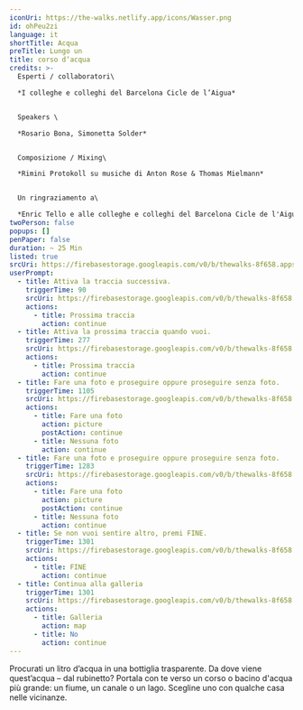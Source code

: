 ```yaml
---
iconUri: https://the-walks.netlify.app/icons/Wasser.png
id: ohPeu2zi
language: it
shortTitle: Acqua
preTitle: Lungo un
title: corso d‘acqua
credits: >-
  Esperti / collaboratori\

  *I colleghe e colleghi del Barcelona Cicle de l’Aigua*


  Speakers \

  *Rosario Bona, Simonetta Solder*


  Composizione / Mixing\

  *Rimini Protokoll su musiche di Anton Rose & Thomas Mielmann* 


  Un ringraziamento a\

  *Enric Tello e alle colleghe e colleghi del Barcelona Cicle de l'Aigua, in particolare Ignasi Batalle Barber e Gustavo Ramon Wilhelmi, Peter Breitenbach, Peter Breitenbach, Lilli Kuschel, Niki Neecke (Jardin Sonore), Zoï Wetzel*
twoPerson: false
popups: []
penPaper: false
duration: ~ 25 Min
listed: true
srcUri: https://firebasestorage.googleapis.com/v0/b/thewalks-8f658.appspot.com/o/mp3%2Fv0%2Fit_ohPeu2zi%2Fit_ohPeu2zi.mp3?alt=media&token=85052125-476d-4cb9-a895-16a9ad28991b
userPrompt:
  - title: Attiva la traccia successiva.
    triggerTime: 90
    srcUri: https://firebasestorage.googleapis.com/v0/b/thewalks-8f658.appspot.com/o/mp3%2Fv0%2Fit_ohPeu2zi%2Fit_ohPeu2zi_loop_1.mp3?alt=media&token=5f4e8047-2ca7-4e3e-bcce-bb0503423400
    actions:
      - title: Prossima traccia
        action: continue
  - title: Attiva la prossima traccia quando vuoi.
    triggerTime: 277
    srcUri: https://firebasestorage.googleapis.com/v0/b/thewalks-8f658.appspot.com/o/mp3%2Fv0%2Fit_ohPeu2zi%2Fit_ohPeu2zi_loop_2.mp3?alt=media&token=64051fc3-af66-4baa-b5d0-b844a517b9d4
    actions:
      - title: Prossima traccia
        action: continue
  - title: Fare una foto e proseguire oppure proseguire senza foto.
    triggerTime: 1105
    srcUri: https://firebasestorage.googleapis.com/v0/b/thewalks-8f658.appspot.com/o/mp3%2Fv0%2Fit_ohPeu2zi%2Fit_ohPeu2zi_loop_3.mp3?alt=media&token=d3fd3443-8285-4d88-9806-4269bcedb797
    actions:
      - title: Fare una foto
        action: picture
        postAction: continue
      - title: Nessuna foto
        action: continue
  - title: Fare una foto e proseguire oppure proseguire senza foto.
    triggerTime: 1283
    srcUri: https://firebasestorage.googleapis.com/v0/b/thewalks-8f658.appspot.com/o/mp3%2Fv0%2Fit_ohPeu2zi%2Fit_ohPeu2zi_loop_4.mp3?alt=media&token=7adb10bc-5d82-44de-b049-79b1bce21a18
    actions:
      - title: Fare una foto
        action: picture
        postAction: continue
      - title: Nessuna foto
        action: continue
  - title: Se non vuoi sentire altro, premi FINE.
    triggerTime: 1301
    srcUri: https://firebasestorage.googleapis.com/v0/b/thewalks-8f658.appspot.com/o/mp3%2Fv0%2Fit_ohPeu2zi%2Fit_ohPeu2zi_loop_5.mp3?alt=media&token=b8e90627-a7ad-4c6a-80d9-44b61889fea3
    actions:
      - title: FINE
        action: continue
  - title: Continua alla galleria
    triggerTime: 1301
    srcUri: https://firebasestorage.googleapis.com/v0/b/thewalks-8f658.appspot.com/o/static%2Fmedias%2Fmulti_Zeubeel8_loop.mp3?alt=media&token=88349085-3303-48b9-bdc6-fd7b09519a26
    actions:
      - title: Galleria
        action: map
      - title: No
        action: continue
---
```

Procurati un litro d’acqua in una bottiglia trasparente. Da dove viene quest’acqua – dal rubinetto? Portala con te verso un corso o bacino d'acqua più grande: un fiume, un canale o un lago. Scegline uno con qualche casa nelle vicinanze.